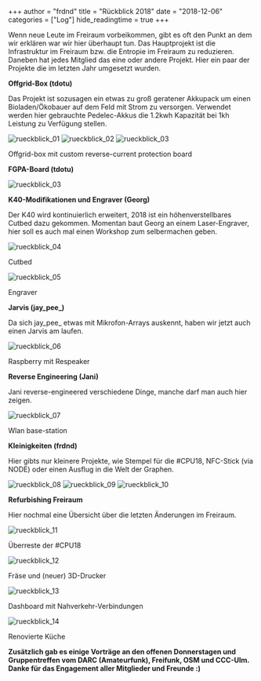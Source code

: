 +++
author = "frdnd"
title = "Rückblick 2018"
date = "2018-12-06"
categories = ["Log"]
hide_readingtime = true
+++

Wenn neue Leute im Freiraum vorbeikommen, gibt es oft den Punkt an dem wir erklären war wir hier überhaupt tun. Das Hauptprojekt ist die Infrastruktur im Freiraum bzw. die Entropie im Freiraum zu reduzieren. Daneben hat jedes Mitglied das eine oder andere Projekt. Hier ein paar der Projekte die im letzten Jahr umgesetzt wurden.



**Offgrid-Box (tdotu)**

Das Projekt ist sozusagen ein etwas zu groß geratener Akkupack um einen Bioladen/Ökobauer auf dem Feld mit Strom zu versorgen. Verwendet werden hier gebrauchte Pedelec-Akkus die 1.2kwh Kapazität bei 1kh Leistung zu Verfügung stellen. 


![rueckblick_01](/uploads/2018/12/rueckblick_01.jpg)
![rueckblick_02](/uploads/2018/12/rueckblick_02.jpg)
![rueckblick_03](/uploads/2018/12/rueckblick_15.png)

Offgrid-box mit custom reverse-current protection board


**FGPA-Board (tdotu)**

![rueckblick_03](/uploads/2018/12/rueckblick_03.png)

**K40-Modifikationen und Engraver (Georg)**

Der K40 wird kontinuierlich erweitert, 2018 ist ein höhenverstellbares Cutbed dazu gekommen. Momentan baut Georg an einem Laser-Engraver, hier soll es auch mal einen Workshop zum selbermachen geben.

![rueckblick_04](/uploads/2018/12/rueckblick_04.jpg)

Cutbed

![rueckblick_05](/uploads/2018/12/rueckblick_05.jpg)

Engraver

**Jarvis (jay_pee_)**

Da sich jay_pee_ etwas mit Mikrofon-Arrays auskennt, haben wir jetzt auch einen Jarvis am laufen.

![rueckblick_06](/uploads/2018/12/rueckblick_06.jpg)

Raspberry mit Respeaker


**Reverse Engineering (Jani)**

Jani reverse-engineered verschiedene Dinge, manche darf man auch hier zeigen.

![rueckblick_07](/uploads/2018/12/rueckblick_07.jpg)

Wlan base-station


**Kleinigkeiten (frdnd)**

Hier gibts nur kleinere Projekte, wie Stempel für die #CPU18, NFC-Stick (via NODE) oder einen Ausflug in die Welt der Graphen.

![rueckblick_08](/uploads/2018/12/rueckblick_08.jpg)
![rueckblick_09](/uploads/2018/12/rueckblick_09.jpg)
![rueckblick_10](/uploads/2018/12/rueckblick_10.png)



**Refurbishing Freiraum**

Hier nochmal eine Übersicht über die letzten Änderungen im Freiraum.

![rueckblick_11](/uploads/2018/12/rueckblick_11.jpg)

Überreste der #CPU18

![rueckblick_12](/uploads/2018/12/rueckblick_12.jpg)

Fräse und (neuer) 3D-Drucker

![rueckblick_13](/uploads/2018/12/rueckblick_13.jpg)

Dashboard mit Nahverkehr-Verbindungen

![rueckblick_14](/uploads/2018/12/rueckblick_14.jpg)

Renovierte Küche



**Zusätzlich gab es einige Vorträge an den offenen Donnerstagen und Gruppentreffen vom DARC (Amateurfunk), Freifunk, OSM und CCC-Ulm. Danke für das Engagement aller Mitglieder und Freunde :)**